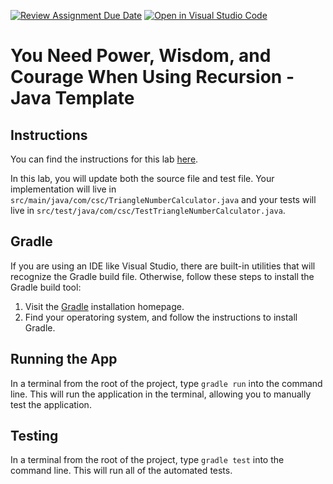[![Review Assignment Due Date](https://classroom.github.com/assets/deadline-readme-button-22041afd0340ce965d47ae6ef1cefeee28c7c493a6346c4f15d667ab976d596c.svg)](https://classroom.github.com/a/w5ct8KHa)
[![Open in Visual Studio Code](https://classroom.github.com/assets/open-in-vscode-2e0aaae1b6195c2367325f4f02e2d04e9abb55f0b24a779b69b11b9e10269abc.svg)](https://classroom.github.com/online_ide?assignment_repo_id=16645932&assignment_repo_type=AssignmentRepo)
# You Need Power, Wisdom, and Courage When Using Recursion - Java Template

## Instructions

You can find the instructions for this lab [here](https://cyrusvandrevala.com/teaching/csc/214/labs/you-need-power-wisdom-and-courage-when-using-recursion.html).

In this lab, you will update both the source file and test file. Your implementation will live in `src/main/java/com/csc/TriangleNumberCalculator.java` and your tests will live in `src/test/java/com/csc/TestTriangleNumberCalculator.java`.

## Gradle

If you are using an IDE like Visual Studio, there are built-in utilities that will recognize the Gradle build file. Otherwise, follow these steps to install the Gradle build tool:

1. Visit the [Gradle](https://gradle.org/install/) installation homepage.
2. Find your operatoring system, and follow the instructions to install Gradle.

## Running the App

In a terminal from the root of the project, type `gradle run` into the command line. This will run the application in the terminal, allowing you to manually test the application.

## Testing

In a terminal from the root of the project, type `gradle test` into the command line. This will run all of the automated tests.
